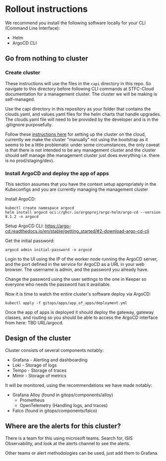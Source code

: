 # Rollout instructions

We recommend you install the following software locally for your CLI (Command Line Interface):

- Helm
- ArgoCD CLI

## Go from nothing to cluster

### Create cluster
These instructions will use the files in the `capi` directory in this repo. So navigate to this directory before following CLI commands at STFC-Cloud documentation for a management cluster. The cluster we will be making is self-managed.

Use the capi directory in this repository as your folder that contains the clouds.yaml, and values.yaml files for the helm charts that handle upgrades. The clouds.yaml file will need to be provided by the developer and is in the .gitignore purposefully.

Follow these [instructions here](https://stfc.atlassian.net/wiki/spaces/CLOUDKB/pages/211878034/Cluster+API+Setup) for setting up the cluster on the cloud, currently we make the cluster "manually" not using the bootstrap as it seems to be a little problematic under some circumstances, the only caveat is that there is not intended to be any management cluster and the cluster should self manage (the management cluster just does everything i.e. there is no prod/staging/dev).

### Install ArgoCD and deploy the app of apps
This section assumes that you have the context setup appropriately in the Kubeconfigs and you are currently managing the management cluster

Install ArgoCD:
```shell
kubectl create namespace argocd
helm install argocd oci://ghcr.io/argoproj/argo-helm/argo-cd --version 8.1.2 -n argocd
```

Setup ArgoCD CLI: https://argo-cd.readthedocs.io/en/stable/getting_started/#2-download-argo-cd-cli

Get the initial password:
```
argocd admin initial-password -n argocd
```

Login to the UI using the IP of the worker node running the ArgoCD server, and the port defined in the service for ArgoCD as a URL in your web browser. The username is admin, and the password you already have.

Change the password using the user settings to the one in Keeper so everyone who needs the password has it availiable.

Now it is time to watch the entire cluster's software deploy via ArgoCD:
```
kubectl apply -f gitops/apps/app_of_apps/deployment.yml
```

Once the app of apps is deployed it should deploy the gateway, gateway classes, and routing so you should be able to access the ArgoCD interface from here:
TBD URL/argocd.

## Design of the cluster

Cluster consists of several components notably:
- Grafana - Alerting and dashboarding
- Loki - Storage of logs
- Tempo - Storage of traces
- Mimir - Storage of metrics

It will be monitored, using the recommendations we have made notably:

- Grafana Alloy (found in gitops/components/alloy)
    - Prometheus
    - OpenTelemetry (Handling logs, and traces)
- Falco (found in gitops/components/falco)

## Where are the alerts for this cluster?

There is a team for this using microsoft teams. Search for, ISIS Observability, and look at the alerts channel to see the alerts.

Other teams or alert methodologies can be used, just add them to Grafana.